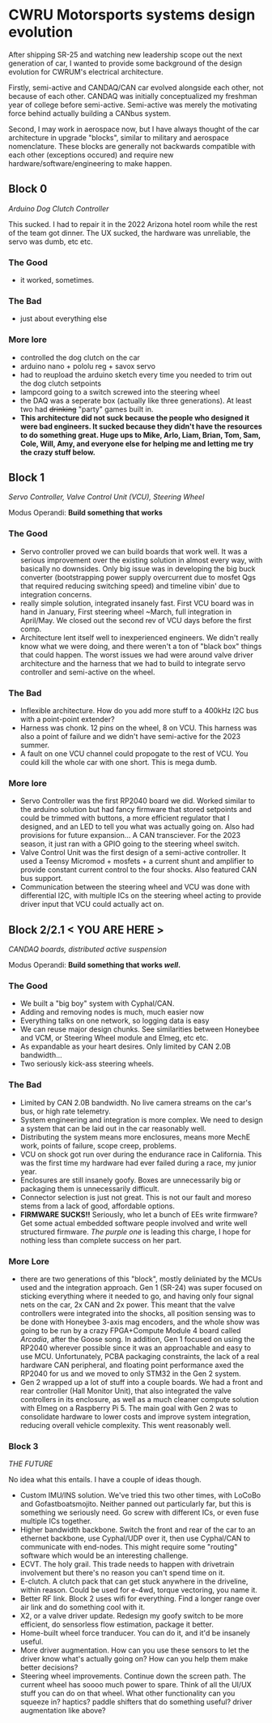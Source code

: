 # CWRU Motorsports systems design evolution

After shipping SR-25 and watching new leadership scope out the next generation of car, I wanted to provide some background of the design evolution for CWRUM's electrical architecture.

Firstly, semi-active and CANDAQ/CAN car evolved alongside each other, not because of each other. CANDAQ was initially conceptualized my freshman year of college before semi-active. Semi-active was merely the motivating force behind actually building a CANbus system.

Second, I may work in aerospace now, but I have always thought of the car architecture in upgrade "blocks", similar to military and aerospace nomenclature. 
These blocks are generally not backwards compatible with each other (exceptions occured) and require new hardware/software/engineering to make happen.

## Block 0
*Arduino Dog Clutch Controller*

This sucked. I had to repair it in the 2022 Arizona hotel room while the rest of the team got dinner. The UX sucked, the hardware was unreliable, the servo was dumb, etc etc.
### The Good
* it worked, sometimes.
### The Bad
* just about everything else

### More lore
* controlled the dog clutch on the car
* arduino nano + pololu reg + savox servo
* had to reupload the arduino sketch every time you needed to trim out the dog clutch setpoints
* lampcord going to a switch screwed into the steering wheel
* the DAQ was a seperate box (actually like three generations). At least two had ~~drinking~~ "party" games built in.
* **This architecture did not suck because the people who designed it were bad engineers. It sucked because they didn't have the resources to do something great. Huge ups to Mike, Arlo, Liam, Brian, Tom, Sam, Cole, Will, Amy, and everyone else for helping me and letting me try the crazy stuff below.**

## Block 1
*Servo Controller, Valve Control Unit (VCU), Steering Wheel*

Modus Operandi: **Build something that works**

### The Good
* Servo controller proved we can build boards that work well. It was a serious improvement over the existing solution in almost every way, with basically no downsides. Only big issue was in developing the big buck converter (bootstrapping power supply overcurrent due to mosfet Qgs that required reducing switching speed) and timeline vibin' due to integration concerns.
* really simple solution, integrated insanely fast. 
First VCU board was in hand in January, First steering wheel ~March, full integration in April/May. 
We closed out the second rev of VCU days before the first comp.
* Architecture lent itself well to inexperienced engineers. 
We didn't really know what we were doing, and there weren't a ton of "black box" things that could happen. 
The worst issues we had were around valve driver architecture and the harness that we had to build to integrate servo controller and semi-active on the wheel.

### The Bad
* Inflexible architecture. How do you add more stuff to a 400kHz I2C bus with a point-point extender?
* Harness was chonk. 12 pins on the wheel, 8 on VCU. This harness was also a point of failure and we didn't have semi-active for the 2023 summer. 
* A fault on one VCU channel could propogate to the rest of VCU. You could kill the whole car with one short. This is mega dumb.

### More lore
* Servo Controller was the first RP2040 board we did. 
Worked similar to the arduino solution but had fancy firmware that stored setpoints and could be trimmed with buttons, a more efficient regulator that I designed, and an LED to tell you what was actually going on. 
Also had provisions for future expansion... A CAN transciever. 
For the 2023 season, it just ran with a GPIO going to the steering wheel switch.
* Valve Control Unit was the first design of a semi-active controller. 
It used a Teensy Micromod + mosfets + a current shunt and amplifier to provide constant current control to the four shocks. 
Also featured CAN bus support. 
* Communication between the steering wheel and VCU was done with differential I2C, with multiple ICs on the steering wheel acting to provide driver input that VCU could actually act on.


## Block 2/2.1 < YOU ARE HERE >
*CANDAQ boards, distributed active suspension*

Modus Operandi: **Build something that works *well*.**

### The Good
* We built a "big boy" system with Cyphal/CAN.
* Adding and removing nodes is much, much easier now
* Everything talks on one network, so logging data is easy
* We can reuse major design chunks. See similarities between Honeybee and VCM, or Steering Wheel module and Elmeg, etc etc.
* As expandable as your heart desires. Only limited by CAN 2.0B bandwidth...
* Two seriously kick-ass steering wheels.
### The Bad
* Limited by CAN 2.0B bandwidth. 
No live camera streams on the car's bus, or high rate telemetry.
* System engineering and integration is more complex.
We need to design a system that can be laid out in the car reasonably well.
* Distributing the system means more enclosures, means more MechE work, points of failure, scope creep, problems.
* VCU on shock got run over during the endurance race in California. 
This was the first time my hardware had ever failed during a race, my junior year.
* Enclosures are still insanely goofy. Boxes are unnecessarily big or packaging them is unnecessarily difficult.
* Connector selection is just not great. This is not our fault and moreso stems from a lack of good, affordable options.
* **FIRMWARE SUCKS!!** Seriously, who let a bunch of EEs write firmware? Get some actual embedded software people involved and write well structured firmware. *The purple one* is leading this charge, I hope for nothing less than complete success on her part.

### More Lore
* there are two generations of this "block", mostly deliniated by the MCUs used and the integration approach. 
Gen 1 (SR-24) was super focused on sticking everything where it needed to go, and having only four signal nets on the car, 2x CAN and 2x power. 
This meant that the valve controllers were integrated into the shocks, all position sensing was to be done with Honeybee 3-axis mag encoders, and the whole show was going to be run by a crazy FPGA+Compute Module 4 board called *Arcadia*, after the Goose song.
In addition, Gen 1 focused on using the RP2040 wherever possible since it was an approachable and easy to use MCU. Unfortunately, PCBA packaging constraints, the lack of a real hardware CAN peripheral, and floating point performance axed the RP2040 for us and we moved to only STM32 in the Gen 2 system.
* Gen 2 wrapped up a lot of stuff into a couple boards. 
We had a front and rear controller (Hall Monitor Unit), that also integrated the valve controllers in its enclosure, as well as a much cleaner compute solution with Elmeg on a Raspberry Pi 5.
The main goal with Gen 2 was to consolidate hardware to lower costs and improve system integration, reducing overall vehicle complexity. This went reasonably well.

### Block 3
*THE FUTURE*

No idea what this entails. I have a couple of ideas though.
* Custom IMU/INS solution. We've tried this two other times, with LoCoBo and Gofastboatsmojito. Neither panned out particularly far, but this is something we seriously need. Go screw with different ICs, or even fuse multiple ICs together.
* Higher bandwidth backbone. Switch the front and rear of the car to an ethernet backbone, use Cyphal/UDP over it, then use Cyphal/CAN to communicate with end-nodes. This might require some "routing" software which would be an interesting challenge.
* ECVT. The holy grail. This trade needs to happen with drivetrain involvement but there's no reason you can't spend time on it.
* E-clutch. A clutch pack that can get stuck anywhere in the driveline, within reason.
Could be used for e-4wd, torque vectoring, you name it.
* Better RF link. Block 2 uses wifi for everything. Find a longer range over air link and do something cool with it.
* X2, or a valve driver update. Redesign my goofy switch to be more efficient, do sensorless flow estimation, package it better.
* Home-built wheel force tranducer. You can do it, and it'd be insanely useful.
* More driver augmentation. How can you use these sensors to let the driver know what's actually going on?
How can you help them make better decisions?
* Steering wheel improvements. Continue down the screen path. The current wheel has soooo much power to spare.
Think of all the UI/UX stuff you can do on that wheel. What other functionality can you squeeze in? 
haptics? paddle shifters that do something useful? driver augmentation like above?